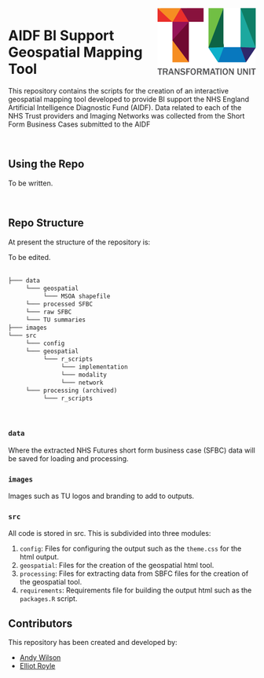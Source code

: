 <img src="images/TU_logo_large.png" alt="TU logo" width="200" align="right"/>

# AIDF BI Support Geospatial Mapping Tool

This repository contains the scripts for the creation of an interactive geospatial mapping tool developed to provide BI support the NHS England Artificial Intelligence Diagnostic Fund (AIDF). Data related to each of the NHS Trust providers and Imaging Networks was collected from the Short Form Business Cases submitted to the AIDF 



<br/>

## Using the Repo

To be written.

<br/>

## Repo Structure

At present the structure of the repository is:

To be edited.

``` plaintext

├─── data
     └─── geospatial
          └─── MSOA shapefile
     └─── processed SFBC
     └─── raw SFBC
     └─── TU summaries
├─── images
└─── src
     └─── config
     └─── geospatial
          └─── r_scripts
               └─── implementation
               └─── modality
               └─── network
     └─── processing (archived)
          └─── r_scripts
```

<br/>

### `data`
Where the extracted NHS Futures short form business case (SFBC) data will be saved for loading and processing.

### `images`

Images such as TU logos and branding to add to outputs.

### `src`

All code is stored in src. This is subdivided into three modules:

1. `config`: Files for configuring the output such as the `theme.css` for the html output.
2. `geospatial`: Files for the creation of the geospatial html tool.
3. `processing`: Files for extracting data from SBFC files for the creation of the geospatial tool.
4. `requirements`: Requirements file for building the output html such as the `packages.R` script.

## Contributors

This repository has been created and developed by:

-   [Andy Wilson](https://github.com/ASW-Analyst)
-   [Elliot Royle](https://github.com/elliotroyle)
